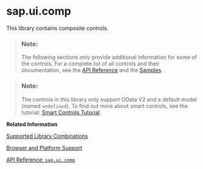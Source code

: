 <!-- loio0cbbeba6fa6c45e4a339bc75d56299a2 -->

# sap.ui.comp

This library contains composite controls.

> ### Note:  
> The following sections only provide additional information for some of the controls. For a complete list of all controls and their documentation, see the [API Reference](https://ui5.sap.com/#/api) and the [Samples](https://ui5.sap.com/#/controls). 

> ### Note:  
> The controls in this library only support OData V2 and a default model \(named `undefined`\). To find out more about smart controls, see the tutorial: [Smart Controls Tutorial](../03_Get-Started/smart-controls-tutorial-64bde9a.md).

**Related Information**  


[Supported Library Combinations](../02_Read-Me-First/supported-library-combinations-363cd16.md "SAPUI5 provides a set of JavaScript and CSS libraries, which can be combined in an application using the combinations that are supported.")

[Browser and Platform Support](../02_Read-Me-First/browser-and-platform-support-74b59ef.md "Here you can find information on the browser and platform support for the SAPUI5 libraries on iOS, Android, macOS, and Windows platforms.")

[API Reference: `sap.ui.comp`](https://ui5.sap.com/#/api/sap.ui.comp)

